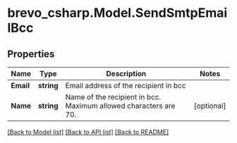 # brevo_csharp.Model.SendSmtpEmailBcc
## Properties

Name | Type | Description | Notes
------------ | ------------- | ------------- | -------------
**Email** | **string** | Email address of the recipient in bcc | 
**Name** | **string** | Name of the recipient in bcc. Maximum allowed characters are 70. | [optional] 

[[Back to Model list]](../README.md#documentation-for-models) [[Back to API list]](../README.md#documentation-for-api-endpoints) [[Back to README]](../README.md)

